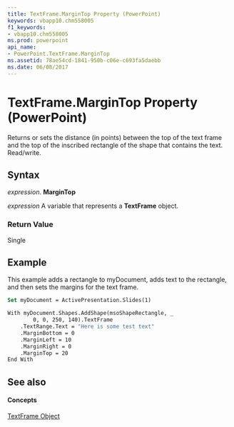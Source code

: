 ```yaml
---
title: TextFrame.MarginTop Property (PowerPoint)
keywords: vbapp10.chm558005
f1_keywords:
- vbapp10.chm558005
ms.prod: powerpoint
api_name:
- PowerPoint.TextFrame.MarginTop
ms.assetid: 78ae54cd-1841-950b-c06e-c693fa5daebb
ms.date: 06/08/2017
---
```



# TextFrame.MarginTop Property (PowerPoint)

Returns or sets the distance (in points) between the top of the text frame and the top of the inscribed rectangle of the shape that contains the text. Read/write.


## Syntax

 _expression_. **MarginTop**

 _expression_ A variable that represents a **TextFrame** object.


### Return Value

Single


## Example

This example adds a rectangle to myDocument, adds text to the rectangle, and then sets the margins for the text frame.


```vb
Set myDocument = ActivePresentation.Slides(1)

With myDocument.Shapes.AddShape(msoShapeRectangle, _
        0, 0, 250, 140).TextFrame
    .TextRange.Text = "Here is some test text"
    .MarginBottom = 0
    .MarginLeft = 10
    .MarginRight = 0
    .MarginTop = 20
End With
```


## See also


#### Concepts


[TextFrame Object](PowerPoint.TextFrame.md)

